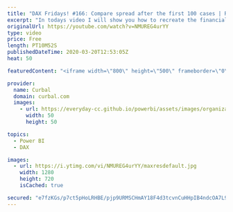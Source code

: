 ```yaml
---
title: "DAX Fridays! #166: Compare spread after the first 100 cases | Recreating the Financial Times Graph"
excerpt: "In todays video I will show you how to recreate the financial times graph in power bi where they compare the spread of confirmed cases after the countries hit their first 100 cases.  We will do the calculation using DAX and will plot the graph in Power BI.  Link to FT article: https://www.ft.com/content/a26fbf7e-48f8-11ea-aeb3-955839e06441"
originalUrl: https://youtube.com/watch?v=NMUREG4urYY
type: video
price: Free
length: PT10M52S
publishedDateTime: 2020-03-20T12:53:05Z
heat: 50

featuredContent: "<iframe width=\"800\" height=\"500\" frameborder=\"0\" src=\"https://www.youtube.com/embed/NMUREG4urYY\" allow=\"accelerometer; autoplay; encrypted-media; gyroscope; picture-in-picture\" allowfullscreen></iframe>"

provider:
  name: Curbal
  domain: curbal.com
  images:
    - url: https://everyday-cc.github.io/powerbi/assets/images/organizations/curbal.com-50x50.jpg
      width: 50
      height: 50

topics:
  - Power BI
  - DAX

images:
  - url: https://i.ytimg.com/vi/NMUREG4urYY/maxresdefault.jpg
    width: 1280
    height: 720
    isCached: true

secured: "e7fzKGs/p7ct5pHoLRHBE/pjp9URMSCHmAY18F4d3tcvnCuHHpIB4ndcOA7L9cfAXguUXmySBrwx2OrRJRCmtuyCT9+ujVPQ49ik9a1V8/aEz+UTezhrqNdl4XBThytisbcoy5GXmRfogQpzC74ip22MswwC8cUGLxjgT/U1+zQ3aHm0Q9D9MSNh6RU8I/er//8qUG4xHqPoSua8BfFjXenWKd2vAADX+SPEVnUpxRxobII8URTrG01kqv/4bfi6/nwBX7feQ7cnBb1QRnbbbuOqCF2Jhb+KbaUCw3aTuY5Cfaj0ihKn85toUDiUZQT6fUli8bUtyqJ8WgAW0nCa2CPkIZhoWnjHo/95W4LYdEcJ/wJUlbdQLQb6tj/W53M/XKOhGOWKuqrldH10XULo9vK3a+V/t9Hmpqn+mSukelo=;lQaHc9kOlfQIo/kwwgvImQ=="
---
```


